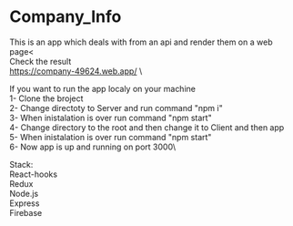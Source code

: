 # Company_Info
This is an app which deals with from an api and render them on a web page<\
Check the result\
https://company-49624.web.app/ \

If you want to run the app localy on your machine \
1- Clone the broject \
2- Change directoty to Server and run command "npm i"\
3- When inistalation is over run command "npm start" \
4- Change directory to the root and then change it to Client and then app \
5- When inistalation is over run command "npm start"\
6- Now app is up and running on port 3000\

Stack:\
React-hooks\
Redux\
Node.js\
Express\
Firebase